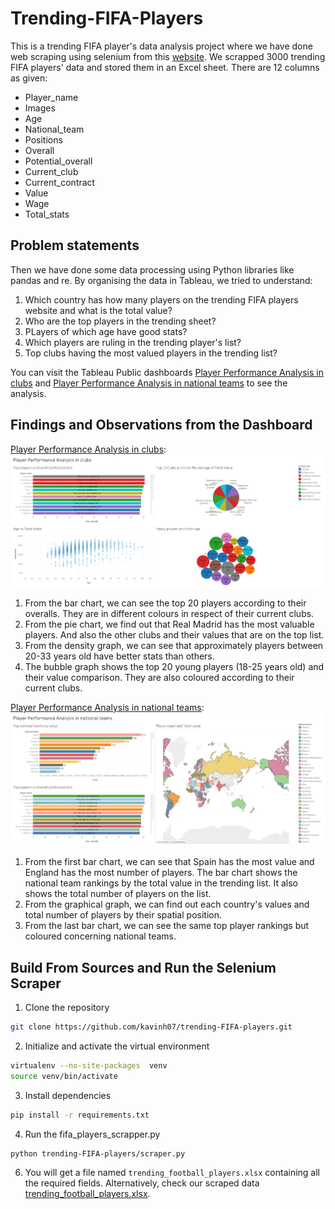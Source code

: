 # Trending-FIFA-Players
This is a trending FIFA player's data analysis project where we have done web scraping using selenium from this [website](https://sofifa.com/players).
We scrapped 3000 trending FIFA players' data and stored them in an Excel sheet. There are 12 columns as given:
  - Player_name
  - Images
  - Age
  - National_team
  - Positions
  - Overall
  - Potential_overall
  - Current_club
  - Current_contract
  - Value
  - Wage
  - Total_stats </br>
  
## Problem statements
Then we have done some data processing using Python libraries like pandas and re.
By organising the data in Tableau, we tried to understand:
  1. Which country has how many players on the trending FIFA players website and what is the total value?
  2. Who are the top players in the trending sheet?
  3. PLayers of which age have good stats?
  4. Which players are ruling in the trending player's list?
  5. Top clubs having the most valued players in the trending list?
     
You can visit the Tableau Public dashboards [Player Performance Analysis in clubs](https://public.tableau.com/app/profile/md.kabin.hasan.kanchon/viz/TrendingFIFAplayersanalysis/Dashboard1) and [Player Performance Analysis in national teams](https://public.tableau.com/views/TrendingFIFAplayersanalysis/Dashboard2?:language=en-GB&:display_count=n&:origin=viz_share_link) to see the analysis.

## Findings and Observations from the Dashboard
[Player Performance Analysis in clubs](https://public.tableau.com/app/profile/md.kabin.hasan.kanchon/viz/TrendingFIFAplayersanalysis/Dashboard1):
![Player Performance Analysis in clubs image](https://github.com/kavinh07/trending-FIFA-players/blob/main/images/Player%20Performance%20Analysis%20in%20clubs.png)
  1. From the bar chart, we can see the top 20 players according to their overalls. They are in different colours in respect of their current clubs.
  2. From the pie chart, we find out that Real Madrid has the most valuable players. And also the other clubs and their values that are on the top list.
  3. From the density graph, we can see that approximately players between 20-33 years old have better stats than others.
  4. The bubble graph shows the top 20 young players (18-25 years old) and their value comparison. They are also coloured according to their current clubs.
     
[Player Performance Analysis in national teams](https://public.tableau.com/views/TrendingFIFAplayersanalysis/Dashboard2?:language=en-GB&:display_count=n&:origin=viz_share_link):
![Player Performance Analysis in national teams](https://github.com/kavinh07/trending-FIFA-players/blob/main/images/Player%20Performance%20Analysis%20in%20national%20teams.png)
  1. From the first bar chart, we can see that Spain has the most value and England has the most number of players. The bar chart shows the national team rankings by the total value in the trending list. It also shows the total number of players on the list.
  2. From the graphical graph, we can find out each country's values and total number of players by their spatial position.
  3. From the last bar chart, we can see the same top player rankings but coloured concerning national teams.
  

## Build From Sources and Run the Selenium Scraper
1. Clone the repository
```bash
git clone https://github.com/kavinh07/trending-FIFA-players.git
```
2. Initialize and activate the virtual environment
```bash
virtualenv --no-site-packages  venv
source venv/bin/activate
```
3. Install dependencies
```bash
pip install -r requirements.txt
```
4. Run the fifa_players_scrapper.py
```bash
python trending-FIFA-players/scraper.py
```
6. You will get a file named `trending_football_players.xlsx` containing all the required fields. 
Alternatively, check our scraped data [trending_football_players.xlsx](https://github.com/kavinh07/trending-FIFA-players/blob/main/data/trending_football_players.xlsx).
